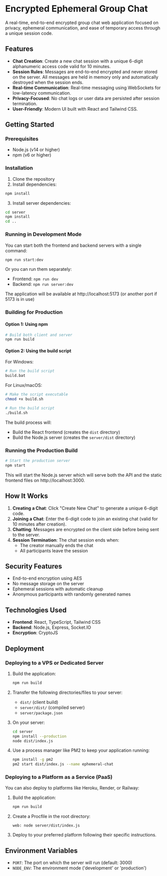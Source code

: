 # Encrypted Ephemeral Group Chat

A real-time, end-to-end encrypted group chat web application focused on privacy, ephemeral communication, and ease of temporary access through a unique session code.

## Features

- **Chat Creation**: Create a new chat session with a unique 6-digit alphanumeric access code valid for 10 minutes.
- **Session Rules**: Messages are end-to-end encrypted and never stored on the server. All messages are held in memory only and automatically destroyed when the session ends.
- **Real-time Communication**: Real-time messaging using WebSockets for low-latency communication.
- **Privacy-Focused**: No chat logs or user data are persisted after session termination.
- **User-Friendly**: Modern UI built with React and Tailwind CSS.

## Getting Started

### Prerequisites

- Node.js (v14 or higher)
- npm (v6 or higher)

### Installation

1. Clone the repository
2. Install dependencies:

```bash
npm install
```

3. Install server dependencies:

```bash
cd server
npm install
cd ..
```

### Running in Development Mode

You can start both the frontend and backend servers with a single command:

```bash
npm run start:dev
```

Or you can run them separately:

- Frontend: `npm run dev`
- Backend: `npm run server:dev`

The application will be available at http://localhost:5173 (or another port if 5173 is in use)

### Building for Production

#### Option 1: Using npm

```bash
# Build both client and server
npm run build
```

#### Option 2: Using the build script

For Windows:

```bash
# Run the build script
build.bat
```

For Linux/macOS:

```bash
# Make the script executable
chmod +x build.sh

# Run the build script
./build.sh
```

The build process will:

- Build the React frontend (creates the `dist` directory)
- Build the Node.js server (creates the `server/dist` directory)

### Running the Production Build

```bash
# Start the production server
npm start
```

This will start the Node.js server which will serve both the API and the static frontend files on http://localhost:3000.

## How It Works

1. **Creating a Chat**: Click "Create New Chat" to generate a unique 6-digit code.
2. **Joining a Chat**: Enter the 6-digit code to join an existing chat (valid for 10 minutes after creation).
3. **Chatting**: Messages are encrypted on the client side before being sent to the server.
4. **Session Termination**: The chat session ends when:
   - The creator manually ends the chat
   - All participants leave the session

## Security Features

- End-to-end encryption using AES
- No message storage on the server
- Ephemeral sessions with automatic cleanup
- Anonymous participants with randomly generated names

## Technologies Used

- **Frontend**: React, TypeScript, Tailwind CSS
- **Backend**: Node.js, Express, Socket.IO
- **Encryption**: CryptoJS

## Deployment

### Deploying to a VPS or Dedicated Server

1. Build the application:

   ```bash
   npm run build
   ```

2. Transfer the following directories/files to your server:

   - `dist/` (client build)
   - `server/dist/` (compiled server)
   - `server/package.json`

3. On your server:

   ```bash
   cd server
   npm install --production
   node dist/index.js
   ```

4. Use a process manager like PM2 to keep your application running:
   ```bash
   npm install -g pm2
   pm2 start dist/index.js --name ephemeral-chat
   ```

### Deploying to a Platform as a Service (PaaS)

You can also deploy to platforms like Heroku, Render, or Railway:

1. Build the application:

   ```bash
   npm run build
   ```

2. Create a Procfile in the root directory:

   ```
   web: node server/dist/index.js
   ```

3. Deploy to your preferred platform following their specific instructions.

## Environment Variables

- `PORT`: The port on which the server will run (default: 3000)
- `NODE_ENV`: The environment mode ('development' or 'production')
